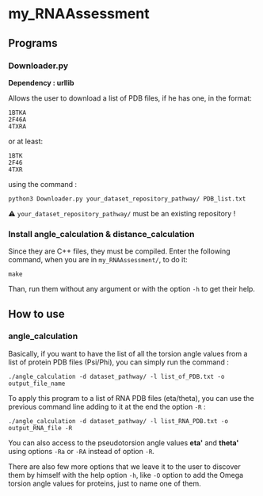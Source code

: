 # my_RNAAssessment

## Programs

### Downloader.py

**Dependency : urllib**

Allows the user to download a list of PDB files, if he has one, in the format:
```
1BTKA
2F46A 
4TXRA
```
or at least:
```
1BTK
2F46
4TXR
```
using the command :
```
python3 Downloader.py your_dataset_repository_pathway/ PDB_list.txt
```
:warning: `your_dataset_repository_pathway/` must be an existing repository !
### Install angle_calculation & distance_calculation

Since they are C++ files, they must be compiled. Enter the following command, when you are in `my_RNAAssessment/`, to do it:
```
make
```
Than, run them without any argument or with the option `-h` to get their help.

## How to use
### angle_calculation

Basically, if you want to have the list of all the torsion angle values from a list of protein PDB files (Psi/Phi), you can simply run the command :
```
./angle_calculation -d dataset_pathway/ -l list_of_PDB.txt -o output_file_name
```

To apply this program to a list of RNA PDB files (eta/theta), you can use the previous command line adding to it at the end the option `-R` :
```
./angle_calculation -d dataset_pathway/ -l list_RNA_PDB.txt -o output_RNA_file -R
```
You can also access to the pseudotorsion angle values **eta'** and **theta'** using options `-Ra` or `-RA` instead of option `-R`.

There are also few more options that we leave it to the user to discover them by himself with the help option `-h`, like `-O` option to add the Omega torsion angle values for proteins, just to name one of them. 
